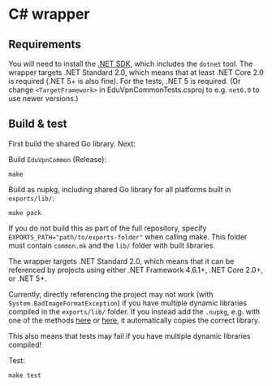 # C# wrapper

## Requirements

You will need to install the [.NET SDK](https://dotnet.microsoft.com/download), which includes the `dotnet` tool. The
wrapper targets .NET Standard 2.0, which means that at least .NET Core 2.0 is required (.NET 5+ is also fine). For the
tests, .NET 5 is required. (Or change `<TargetFramework>` in EduVpnCommonTests.csproj to e.g. `net6.0` to use newer
versions.)

## Build & test

First build the shared Go library. Next:

Build `EduVpnCommon` (Release):

```shell
make
```

Build as nupkg, including shared Go library for all platforms built in `exports/lib/`:

```shell
make pack
```

If you do not build this as part of the full repository, specify `EXPORTS_PATH="path/to/exports-folder"`
when calling make. This folder must contain `common.mk` and the `lib/` folder with built libraries.

The wrapper targets .NET Standard 2.0, which means that it can be referenced by projects using either .NET Framework
4.6.1+, .NET Core 2.0+, or .NET 5+.

Currently, directly referencing the project may not work (with `System.BadImageFormatException`) if you have multiple
dynamic libraries compiled in the `exports/lib/` folder. If you instead add the `.nupkg`, e.g. with one of the
methods [here](https://stackoverflow.com/q/43400069) or [here](https://stackoverflow.com/q/10240029), it automatically
copies the correct library.

This also means that tests may fail if you have multiple dynamic libraries compiled!

Test:

```shell
make test
```
